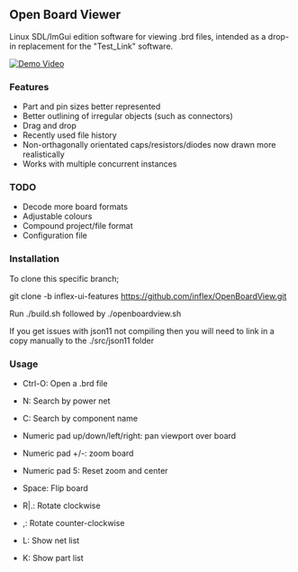 ## Open Board Viewer

Linux SDL/ImGui edition software for viewing .brd files, intended as a drop-in replacement for the
"Test_Link" software.


[![Demo Video](https://github.com/inflex/OpenBoardView/blob/inflex-ui-features/asset/screenshot.png)](https://www.youtube.com/watch?v=1Pi5RGC-rJw)

### Features

- Part and pin sizes better represented
- Better outlining of irregular objects (such as connectors)
- Drag and drop
- Recently used file history
- Non-orthagonally orientated caps/resistors/diodes now drawn more realistically
- Works with multiple concurrent instances

### TODO

- Decode more board formats
- Adjustable colours
- Compound project/file format
- Configuration file

### Installation

To clone this specific branch;

git clone -b inflex-ui-features https://github.com/inflex/OpenBoardView.git

Run ./build.sh followed by ./openboardview.sh

If you get issues with json11 not compiling then you will need to link in a copy manually to the ./src/json11 folder


### Usage

- Ctrl-O: Open a .brd file
- N: Search by power net
- C: Search by component name

- Numeric pad up/down/left/right: pan viewport over board
- Numeric pad +/-: zoom board
- Numeric pad 5: Reset zoom and center 
- Space: Flip board
- R|.: Rotate clockwise
- ,: Rotate counter-clockwise
- L: Show net list
- K: Show part list

